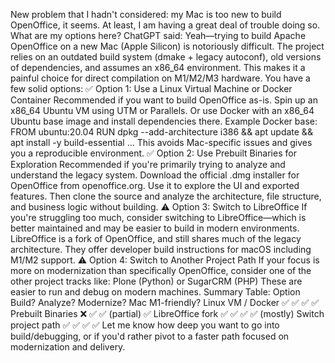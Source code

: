 New problem that I hadn't considered: my Mac is too new to build OpenOffice, it seems. At least, I am having a great deal of trouble doing so. What are my options here?
ChatGPT said:
Yeah—trying to build Apache OpenOffice on a new Mac (Apple Silicon) is notoriously difficult. The project relies on an outdated build system (dmake + legacy autoconf), old versions of dependencies, and assumes an x86_64 environment. This makes it a painful choice for direct compilation on M1/M2/M3 hardware.
You have a few solid options:
✅ Option 1: Use a Linux Virtual Machine or Docker Container
Recommended if you want to build OpenOffice as-is.
Spin up an x86_64 Ubuntu VM using UTM or Parallels.
Or use Docker with an x86_64 Ubuntu base image and install dependencies there.
Example Docker base:
FROM ubuntu:20.04
RUN dpkg --add-architecture i386 && apt update && apt install -y build-essential ...
This avoids Mac-specific issues and gives you a reproducible environment.
✅ Option 2: Use Prebuilt Binaries for Exploration
Recommended if you're primarily trying to analyze and understand the legacy system.
Download the official .dmg installer for OpenOffice from openoffice.org.
Use it to explore the UI and exported features.
Then clone the source and analyze the architecture, file structure, and business logic without building.
⚠️ Option 3: Switch to LibreOffice
If you're struggling too much, consider switching to LibreOffice—which is better maintained and may be easier to build in modern environments.
LibreOffice is a fork of OpenOffice, and still shares much of the legacy architecture.
They offer developer build instructions for macOS including M1/M2 support.
⚠️ Option 4: Switch to Another Project Path
If your focus is more on modernization than specifically OpenOffice, consider one of the other project tracks like:
Plone (Python) or
SugarCRM (PHP)
These are easier to run and debug on modern machines.
Summary Table:
Option	Build?	Analyze?	Modernize?	Mac M1-friendly?
Linux VM / Docker	✅	✅	✅	✅
Prebuilt Binaries	❌	✅	✅ (partial)	✅
LibreOffice fork	✅	✅	✅	✅ (mostly)
Switch project path	✅	✅	✅	✅
Let me know how deep you want to go into build/debugging, or if you'd rather pivot to a faster path focused on modernization and delivery.
